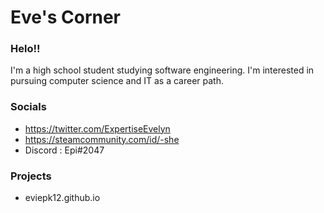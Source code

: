 # Eve's Corner

### Helo!!

I'm a high school student studying software engineering. 
I'm interested in pursuing computer science and IT as a career path.  

### Socials

* https://twitter.com/ExpertiseEvelyn
* https://steamcommunity.com/id/-she
* Discord : Epi#2047

### Projects

* eviepk12.github.io
